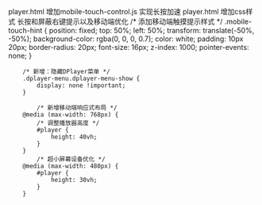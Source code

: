 player.html   增加mobile-touch-control.js  实现长按加速
    <script src="https://s4.zstatic.net/ajax/libs/hls.js/1.5.6/hls.min.js" integrity="sha256-X1GmLMzVcTBRiGjEau+gxGpjRK96atNczcLBg5w6hKA=" crossorigin="anonymous"></script>
    <script src="https://s4.zstatic.net/ajax/libs/dplayer/1.26.0/DPlayer.min.js" integrity="sha256-OJg03lDZP0NAcl3waC9OT5jEa8XZ8SM2n081Ik953o4=" crossorigin="anonymous"></script>
    <script src="js/mobile-touch-control.js"></script>
    <script src="js/config.js"></script>
player.html   增加css样式 长按和屏蔽右键提示以及移动端优化
    /* 添加移动端触摸提示样式 */
        .mobile-touch-hint {
            position: fixed;
            top: 50%;
            left: 50%;
            transform: translate(-50%, -50%);
            background-color: rgba(0, 0, 0, 0.7);
            color: white;
            padding: 10px 20px;
            border-radius: 20px;
            font-size: 16px;
            z-index: 1000;
            pointer-events: none;
        }

        /* 新增：隐藏DPlayer菜单 */
        .dplayer-menu.dplayer-menu-show {
            display: none !important;
        }

            /* 新增移动端响应式布局 */
        @media (max-width: 768px) {
            /* 调整播放器高度 */
            #player {
                height: 40vh;
            }
        }
            /* 超小屏幕设备优化 */
        @media (max-width: 480px) {
            #player {
                height: 30vh;
            }
        }
